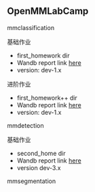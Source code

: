 ## OpenMMLabCamp

mmclassification

基础作业
- first_homework dir
- Wandb report link [here](https://api.wandb.ai/links/team-hsienwei/cxmhodzv)
- version: dev-1.x

进阶作业
- first_homework++ dir
- Wandb report link [here](https://api.wandb.ai/links/team-hsienwei/6ju5yi1g)
- version: dev-1.x


mmdetection

基础作业
- second_home dir
- Wandb report link [here](https://api.wandb.ai/links/team-hsienwei/hext6ks0)
- version dev-3.x



mmsegmentation